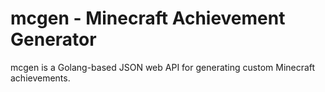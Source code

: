 # mcgen - Minecraft Achievement Generator
mcgen is a Golang-based JSON web API for generating custom Minecraft achievements.
